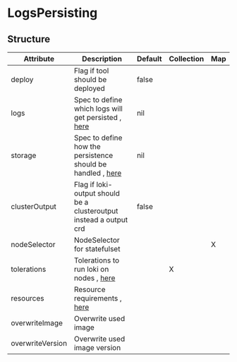# LogsPersisting 
 

## Structure 
 

| Attribute        | Description                                                                         | Default | Collection | Map  |
| ---------------- | ----------------------------------------------------------------------------------- | ------- | ---------- | ---  |
| deploy           | Flag if tool should be deployed                                                     |  false  |            |      |
| logs             | Spec to define which logs will get persisted , [here](Logs/Logs.md)                 |  nil    |            |      |
| storage          | Spec to define how the persistence should be handled , [here](storage/Spec/Spec.md) |  nil    |            |      |
| clusterOutput    | Flag if loki-output should be a clusteroutput instead a output crd                  |  false  |            |      |
| nodeSelector     | NodeSelector for statefulset                                                        |         |            | X    |
| tolerations      | Tolerations to run loki on nodes , [here](k8s/Tolerations/Tolerations.md)           |         | X          |      |
| resources        | Resource requirements , [here](k8s/Resources/Resources.md)                          |         |            |      |
| overwriteImage   | Overwrite used image                                                                |         |            |      |
| overwriteVersion | Overwrite used image version                                                        |         |            |      |